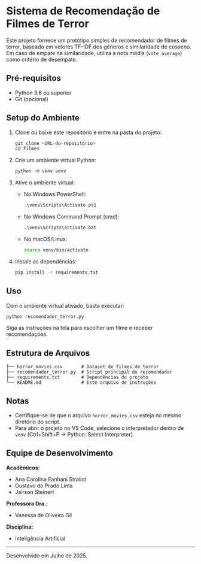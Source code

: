# Sistema de Recomendação de Filmes de Terror

Este projeto fornece um protótipo simples de recomendador de filmes de terror, baseado em vetores TF-IDF dos gêneros e similaridade de cosseno. Em caso de empate na similaridade, utiliza a nota média (`vote_average`) como critério de desempate.

## Pré-requisitos

- Python 3.6 ou superior
- Git (opcional)

## Setup do Ambiente

1. Clone ou baixe este repositório e entre na pasta do projeto:
   ```powershell
   git clone <URL-do-repositório>
   cd filmes
   ```

2. Crie um ambiente virtual Python:
   ```powershell
   python -m venv venv
   ```

3. Ative o ambiente virtual:

   - No Windows PowerShell:
     ```powershell
     .\venv\Scripts\Activate.ps1
     ```
   - No Windows Command Prompt (cmd):
     ```cmd
     .\venv\Scripts\activate.bat
     ```
   - No macOS/Linux:
     ```bash
     source venv/bin/activate
     ```

4. Instale as dependências:
   ```bash
   pip install -r requirements.txt
   ```

## Uso

Com o ambiente virtual ativado, basta executar:
```bash
python recomendador_terror.py
```
Siga as instruções na tela para escolher um filme e receber recomendações.

## Estrutura de Arquivos

```
├── horror_movies.csv       # Dataset de filmes de terror
├── recomendador_terror.py  # Script principal do recomendador
├── requirements.txt        # Dependências do projeto
└── README.md               # Este arquivo de instruções
```

## Notas

- Certifique-se de que o arquivo `horror_movies.csv` esteja no mesmo diretório do script.
- Para abrir o projeto no VS Code, selecione o interpretador dentro de `venv` (Ctrl+Shift+P → Python: Select Interpreter).



## Equipe de Desenvolvimento

**Acadêmicos:**
- Ana Carolina Fanhani Straliot
- Gustavo do Prado Lima
- Jairson Steinert

**Professora Dra.:**
- Vanessa de Oliveira Gil

**Disciplina:**
- Inteligência Artificial

---

Desenvolvido em Julho de 2025.
